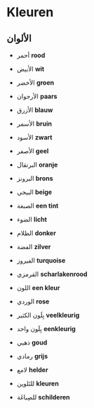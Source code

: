 <!-- header -->
<!-- endHeader -->

# Kleuren

## الألوان

- أحمر
**rood**

- الأبيض
**wit**

- الأخضر
**groen**

- الأرجوان
**paars**

- الأزرق
**blauw**

- الأسمر
**bruin**

- الأسود
**zwart**

- الأصفر
**geel**

- البرتقال
**oranje**

- البرونز
**brons**

- البيجي
**beige**

- الصبغة
**een tint**

- الضوء
**licht**

- الظلام
**donker**

- الفضة
**zilver**

- الفيروز
**turquoise**

- القرمزي
**scharlakenrood**

- اللون
**een kleur**

- الوردي
**rose**

- بِلَون الكثير
**veelkleurig**

- بِلَون واحد
**eenkleurig**

- ذهبي
**goud**

- رمادي
**grijs**

- لامع
**helder**

- للتَلوين
**kleuren**

- للصِباغَة
**schilderen**

